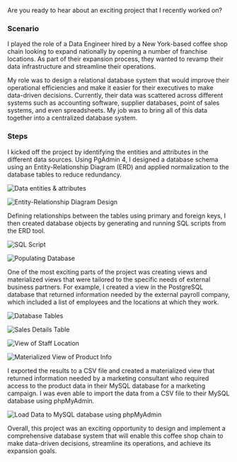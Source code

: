 Are you ready to hear about an exciting project that I recently worked on? 

### Scenario
I played the role of a Data Engineer hired by a New York-based coffee shop chain looking to expand nationally by opening a number of franchise locations. As part of their expansion process, they wanted to revamp their data infrastructure and streamline their operations.

My role was to design a relational database system that would improve their operational efficiencies and make it easier for their executives to make data-driven decisions. Currently, their data was scattered across different systems such as accounting software, supplier databases, point of sales systems, and even spreadsheets. My job was to bring all of this data together into a centralized database system.

### Steps
I kicked off the project by identifying the entities and attributes in the different data sources. Using PgAdmin 4, I designed a database schema using an Entity-Relationship Diagram (ERD) and applied normalization to the database tables to reduce redundancy. 

![Data entities & attributes](/existing_data.png "Data entities & attributes")


![Entity-Relationship Diagram Design](/task_correction.png "Entity-Relationship Diagram")

Defining relationships between the tables using primary and foreign keys, I then created database objects by generating and running SQL scripts from the ERD tool.

![SQL Script](/generated_sql_script.PNG "SQL Script")

![Populating Database](/populate_database.PNG "Populating Database")

One of the most exciting parts of the project was creating views and materialized views that were tailored to the specific needs of external business partners. For example, I created a view in the PostgreSQL database that returned information needed by the external payroll company, which included a list of employees and the locations at which they work. 

![Database Tables](/Task6A.PNG "Database Tables")


![Sales Details Table](/Task6B.PNG "Sales Details Table")


![View of Staff Location](/Task7.PNG "View of Staff Location")


![Materialized View of Product Info](/Task8.PNG "Materialized View of Product Info")


I exported the results to a CSV file and created a materialized view that returned information needed by a marketing consultant who required access to the product data in their MySQL database for a marketing campaign. I was even able to import the data from a CSV file to their MySQL database using phpMyAdmin.

![Load Data to MySQL database using phpMyAdmin](/Task10.PNG "Load Data to MySQL database using phpMyAdmin")

Overall, this project was an exciting opportunity to design and implement a comprehensive database system that will enable this coffee shop chain to make data-driven decisions, streamline its operations, and achieve its expansion goals. 
